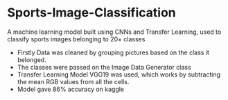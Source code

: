 # Sports-Image-Classification
A machine learning model built using CNNs and Transfer Learning, used to classify sports images belonging to 20+ classes

- Firstly Data was cleaned by grouping pictures based on the class it belonged.
- The classes were passed on the Image Data Generator class
- Transfer Learning Model VGG19 was used, which works by subtracting the mean RGB values from all the cells.
- Model gave 86% accuracy on kaggle
